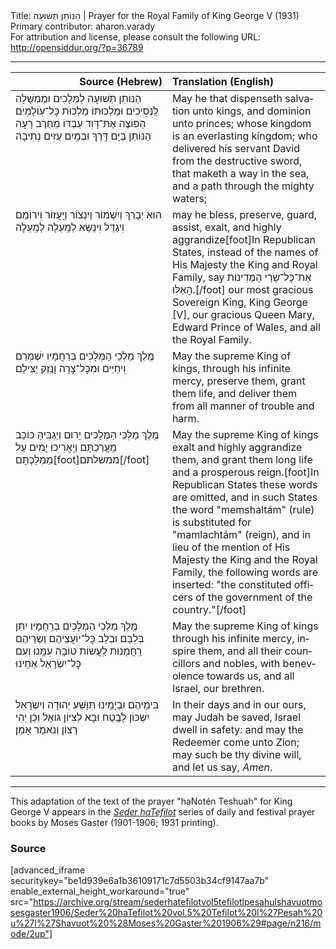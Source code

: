 <html>
<head></head>
<body>
Title: הַנּוֹתֵן תְּשׁוּעָה | Prayer for the Royal Family of King George V (1931)<br />
Primary contributor: aharon.varady<br />
For attribution and license, please consult the following URL: <a href="http://opensiddur.org/?p=36789">http://opensiddur.org/?p=36789</a>
<p />
<hr />

<table style="margin-left: auto;margin-right: auto;" class="draggable">
<thead><tr><th id="x" style="text-align: right;">Source (Hebrew)</th><th style="text-align: left;">Translation (English)</th></tr></thead>
<tbody>
<tr><td style="vertical-align:top;">
<div class="liturgy" lang="he">
הַנּוֹתֵן תְּשׁוּעָה לַמְּלָכִים
וּמֶמְשָׁלָה לֲנְּסִיכִים
וּמַלְכוּתוֹ מַלְכוּת כׇּל־עֹֽולָמִים
הַפּוֹצֶה אֶת־דָּוִד עַבְדּוֹ מֵחֶרֶב רָעָה
הַנּוֹתֵן בַּיָּם דָּֽרֶךְ
וּבְמַֽיִם עַזִּים נְתִיבָה
</span></div></td>
 
<td style="vertical-align:top;">
<div class="english" lang="en">
May he that dispenseth salvation unto kings, 
and dominion unto princes; 
whose kingdom is an everlasting kingdom; 
who delivered his servant David from the destructive sword, 
that maketh a way in the sea, 
and a path through the mighty waters; 
</div></td></tr>


<tr><td style="vertical-align:top;">
<div class="liturgy" lang="he">
הוּא יְבָרֵךְ וְיִשְׁמוֹר וְיִנְצוֹר וְיַֽעֲזוֹר
וִירוֹמֵם וִיגַדֵּל וִינַשֵּׂא לְמַֽעְלָה לְמַֽעְלָה
</span></div></td>
 
<td style="vertical-align:top;">
<div class="english" lang="en">
may he bless, preserve, guard, assist, 
exalt, and highly aggrandize[foot]In Republican States, instead of the names of His Majesty the King and Royal Family, say <span class="hebrew" lang="he">אֶת־כׇּל־שָׂרַי הַמְּדִינוֹת הָאֵלּֽוּ</span>.[/foot]
our most gracious Sovereign King, 
King George [V], 
our gracious Queen Mary, 
Edward Prince of Wales, 
and all the Royal Family.
</div></td></tr>


<tr><td style="vertical-align:top;">
<div class="liturgy" lang="he">
מֶֽלֶךְ מַלְכֵי הַמְּלָכִים 
בְּרַחֲמָיו יִשְׁמְרֵם וִֽיחַיֵּים
וּמִכׇּל־צָרָה וָנֶֽזֶק יַצִּילֵם
</span></div></td>
 
<td style="vertical-align:top;">
<div class="english" lang="en">
May the supreme King of kings, 
through his infinite mercy, preserve them, grant them life, 
and deliver them from all manner of trouble and harm. 
</div></td></tr>


<tr><td style="vertical-align:top;">
<div class="liturgy" lang="he">
מֶֽלֶךְ מַלְכֵי הַמְּלָכִים
יָרוּם וְיַגְבִּיהַּ כּוֹכַב מַֽעֲרַכְתָּם
וְיַֽאֲרִיכוּ יָמִים עַל מַמְלַכְתָּם[foot]ממשלתם[/foot]
</span></div></td>
 
<td style="vertical-align:top;">
<div class="english" lang="en">
May the supreme King of kings 
exalt and highly aggrandize them,
and grant them long life and a prosperous reign.[foot]In Republican States these words are omitted, and in such States the word "memshaltám" (rule) is substituted for "mamlachtám" (reign), and in lieu of the mention of His Majesty the King and the Royal Family, the following words are inserted: "the constituted officers of the government of the country."[/foot]
</div></td></tr>


<tr><td style="vertical-align:top;">
<div class="liturgy" lang="he">
מֶֽלֶךְ מַלְכֵי הַמְּלָכִים 
בְּרַֽחֲמָיו יִתֵּן בְּלִבָּם
וּבְלֵב כׇּל־יוֹעֲצֵיהֶם וְשָׂרֵיהֶם
רַֽחֲמָנוּת לַֽעֲשׂוֹת טוֹבָה עִמָּֽנוּ
וְעִם כׇּל־יִשְׂרָאֵל אַחֵֽינוּ
</span></div></td>
 
<td style="vertical-align:top;">
<div class="english" lang="en">
May the supreme King of kings 
through his infinite mercy, inspire them,
and all their councillors and nobles, 
with benevolence towards us, 
and all Israel, our brethren. 
</div></td></tr>


<tr><td style="vertical-align:top;">
<div class="liturgy" lang="he">
בִּימֵיהֶם וּבְיָמֵֽינוּ
תִּוָּשַׁע יְהוּדָה
וְיִשְׂרָאֵל יִשְׁכּוֹן לָבֶֽטַח
וּבָא לְצִיּוֹן גּוֹאֵל
וְכֵן יְהִי רָצוֹן
וְנֺאמַר אָמֵן׃
</span></div></td>
 
<td style="vertical-align:top;">
<div class="english" lang="en">
In their days and in our ours, 
may Judah be saved, 
Israel dwell in safety: 
and may the Redeemer come unto Zion;
may such be thy divine will,
and let us say, <em>Amen</em>. 
</div></td></tr>
</tbody></table>

<hr />

This adaptation of the text of the prayer "haNotén Teshuah" for King George V appears in the <em><a href="/?p=27711">Seder haTefilot</a></em> series of daily and festival prayer books by Moses Gaster (1901-1906; 1931 printing). 

<h3>Source</h3>

[advanced_iframe securitykey="be1d939e6a1b36109171c7d5503b34cf9147aa7b" enable_external_height_workaround="true" src="https://archive.org/stream/sederhatefilotvol5tefilotlpesahulshavuotmosesgaster1906/Seder%20haTefilot%20vol.5%20Tefilot%20l%27Pesah%20u%27l%27Shavuot%20%28Moses%20Gaster%201906%29#page/n216/mode/2up"]

&nbsp;
</body>
</html>
